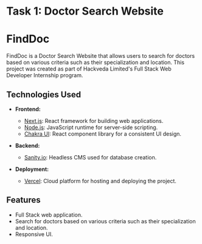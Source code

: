 # Task 1: Doctor Search Website

# FindDoc

FindDoc is a Doctor Search Website that allows users to search for doctors based on various criteria such as their specialization and location. This project was created as part of Hackveda Limited's Full Stack Web Developer Internship program.

## Technologies Used

- **Frontend:**
  - [Next.js](https://nextjs.org/): React framework for building web applications.
  - [Node.js](https://nodejs.org/): JavaScript runtime for server-side scripting.
  - [Chakra UI](https://chakra-ui.com/): React component library for a consistent UI design.

- **Backend:**
  - [Sanity.io](https://www.sanity.io/): Headless CMS used for database creation.

- **Deployment:**
  - [Vercel](https://vercel.com/): Cloud platform for hosting and deploying the project.


## Features

- Full Stack web application.
- Search for doctors based on various criteria such as their specialization and location.
- Responsive UI.